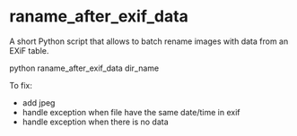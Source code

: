 # raname_after_exif_data
A short Python script that allows to batch rename images with data from an EXiF table.

python raname_after_exif_data dir_name

To fix:
- add jpeg 
- handle exception when file have the same date/time in exif
- handle exception when there is no data
